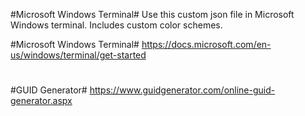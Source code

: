 #Microsoft Windows Terminal#
Use this custom json file in Microsoft Windows terminal. Includes custom color schemes. 

#Microsoft Windows Terminal#
https://docs.microsoft.com/en-us/windows/terminal/get-started
#
#GUID Generator#
https://www.guidgenerator.com/online-guid-generator.aspx
